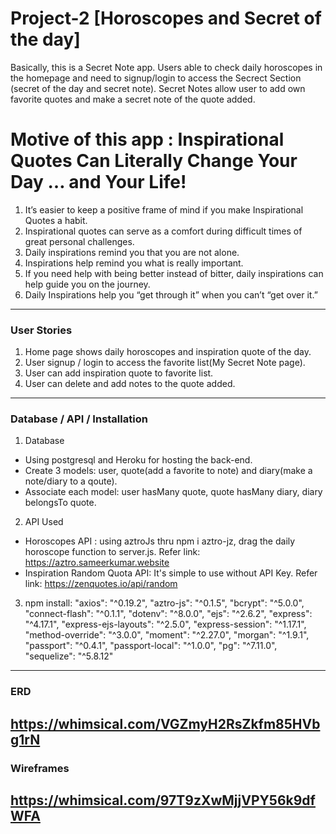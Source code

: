 # Project-2 [Horoscopes and Secret of the day]

Basically, this is a Secret Note app. Users able to check daily horoscopes in the homepage and need to signup/login to access the Secrect Section (secret of the day and secret note). Secret Notes allow user to add own favorite quotes and make a secret note of the quote added.

# Motive of this app : Inspirational Quotes Can Literally Change Your Day … and Your Life!
1. It’s easier to keep a positive frame of mind if you make Inspirational Quotes a habit.
2. Inspirational quotes can serve as a comfort during difficult times of great personal challenges.
3. Daily inspirations remind you that you are not alone.
4. Inspirations help remind you what is really important.
5. If you need help with being better instead of bitter, daily inspirations can help guide you on the journey.
6. Daily Inspirations help you “get through it” when you can’t “get over it.” 

-----------------------------------------------------------------------
### User Stories
1. Home page shows daily horoscopes and inspiration quote of the day.
2. User signup / login to access the favorite list(My Secret Note page).
3. User can add inspiration quote to favorite list.
4. User can delete and add notes to the quote added.
-----------------------------------------------------------------------
### Database / API / Installation
1. Database 
- Using postgresql and Heroku for hosting the back-end.
- Create 3 models: user, quote(add a favorite to note) and diary(make a note/diary to a qoute).
- Associate each model: user hasMany quote, quote hasMany diary, diary belongsTo quote.

2. API Used
- Horoscopes API : using aztroJs thru npm i aztro-jz, drag the daily horoscope function to server.js. Refer link: https://aztro.sameerkumar.website
- Inspiration Random Quota API: It's simple to use without API Key. Refer link: https://zenquotes.io/api/random

3. npm install: 
    "axios": "^0.19.2",
    "aztro-js": "^0.1.5",
    "bcrypt": "^5.0.0",
    "connect-flash": "^0.1.1",
    "dotenv": "^8.0.0",
    "ejs": "^2.6.2",
    "express": "^4.17.1",
    "express-ejs-layouts": "^2.5.0",
    "express-session": "^1.17.1",
    "method-override": "^3.0.0",
    "moment": "^2.27.0",
    "morgan": "^1.9.1",
    "passport": "^0.4.1",
    "passport-local": "^1.0.0",
    "pg": "^7.11.0",
    "sequelize": "^5.8.12"

-----------------------------------------------------------------------
### ERD
https://whimsical.com/VGZmyH2RsZkfm85HVbg1rN
----------------------------------------------------------

### Wireframes
https://whimsical.com/97T9zXwMjjVPY56k9dfWFA
----------------------------------------------------------